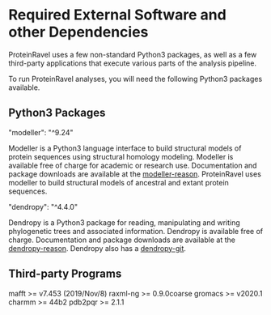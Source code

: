 # Required External Software and other Dependencies

ProteinRavel uses a few non-standard Python3 packages, as well as a few third-party applications that execute various parts of the analysis pipeline. 

To run ProteinRavel analyses, you will need the following Python3 packages available.

## Python3 Packages

  "modeller": "^9.24"

Modeller is a Python3 language interface to build structural models of protein sequences using structural homology modeling. Modeller is available free of charge for academic or research use. Documentation and package downloads are available at the [modeller-reason]. ProteinRavel uses modeller to build structural models of ancestral and extant protein sequences.

[modeller-reason]: https://salilab.org/modeller/ "Modeller website"

  "dendropy": "^4.4.0"

Dendropy is a Python3 package for reading, manipulating and writing phylogenetic trees and associated information. Dendropy is available free of charge. Documentation and package downloads are available at the [dendropy-reason]. Dendropy also has a [dendropy-git].

[dendropy-reason]: https://dendropy.org/ "Dendropy website"
[dendropy-git]: https://github.com/jeetsukumaran/DendroPy/ "github repository"

## Third-party Programs

  mafft >= v7.453 (2019/Nov/8)
  raxml-ng >= 0.9.0coarse
  gromacs >= v2020.1
  charmm >= 44b2
  pdb2pqr >= 2.1.1
  
